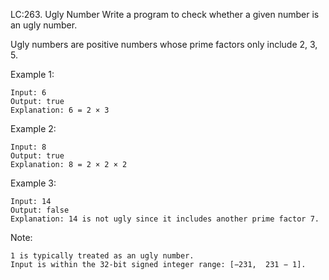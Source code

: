 LC:263. Ugly Number
Write a program to check whether a given number is an ugly number.

Ugly numbers are positive numbers whose prime factors only include 2, 3, 5.

Example 1:
```
Input: 6
Output: true
Explanation: 6 = 2 × 3
```
Example 2:
```
Input: 8
Output: true
Explanation: 8 = 2 × 2 × 2
```
Example 3:
```
Input: 14
Output: false 
Explanation: 14 is not ugly since it includes another prime factor 7.
```
Note:
```
1 is typically treated as an ugly number.
Input is within the 32-bit signed integer range: [−231,  231 − 1].
```

